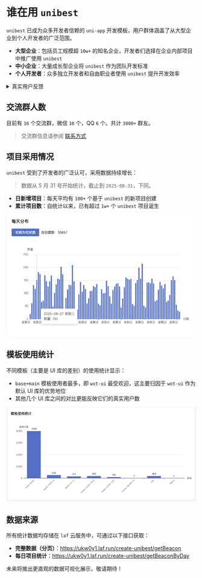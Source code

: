 # 谁在用 `unibest`

`unibest` 已成为众多开发者信赖的 `uni-app` 开发模板，用户群体涵盖了从大型企业到个人开发者的广泛范围。

- **大型企业**：包括员工规模超 `10w+` 的知名企业，开发者们选择在企业内部项目中推广使用 `unibest`
- **中小企业**：大量成长型企业将 `unibest` 作为团队开发标准
- **个人开发者**：众多独立开发者和自由职业者使用 `unibest` 提升开发效率

<details>
<summary>真实用户反馈</summary>

> "我所在的公司有 `10w+` 员工，我正在公司内部项目中推广使用 `unibest`，它极大地提升了我们团队的开发效率。" —— 企业开发者分享

</details>

## 交流群人数

目前有 `16` 个交流群，微信 `10` 个，QQ `6` 个。共计 `3000+` 群友。

> 交流群信息请参阅 [联系方式](../reference/contact)

## 项目采用情况

`unibest` 受到了开发者的广泛认可，采用数据持续增长：

> 数据从 5 月 31 号开始统计，截止到 `2025-08-31`，下同。

- **日新增项目**：每天平均有 `100+` 个基于 `unibest` 的新项目创建
- **累计项目数**：自统计以来，已有超过 `1w+` 个 `unibest` 项目诞生

![项目统计](../assets/who-are-use/project.png)

## 模板使用统计

不同模板（主要是 UI 库的差别）的使用统计显示：

- `base+main` 模板使用者最多，即 `wot-ui` 最受欢迎，这主要归因于 `wot-ui` 作为默认 UI 库的优势地位
- 其他几个 UI 库之间的对比更能反映它们的真实用户数

![模板统计](../assets/who-are-use/template.png)

## 数据来源

所有统计数据均存储在 `laf` 云服务中，可通过以下接口获取：

- **完整数据（分页）**：https://ukw0y1.laf.run/create-unibest/getBeacon
- **每日项目统计**：https://ukw0y1.laf.run/create-unibest/getBeaconByDay

未来将推出更直观的数据可视化展示，敬请期待！
